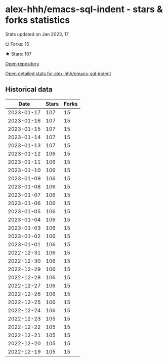 # alex-hhh/emacs-sql-indent - stars & forks statistics

Stats updated on Jan 2023, 17

☋ Forks: 15

★ Stars: 107

[Open repository](https://github.com/alex-hhh/emacs-sql-indent)

[Open detailed stats for alex-hhh/emacs-sql-indent](https://reviewgithub.com/rep/alex-hhh/emacs-sql-indent)

## Historical data
| Date | Stars | Forks |
|------|-------|-------|
| 2023-01-17 | 107 | 15 | 
| 2023-01-16 | 107 | 15 | 
| 2023-01-15 | 107 | 15 | 
| 2023-01-14 | 107 | 15 | 
| 2023-01-13 | 107 | 15 | 
| 2023-01-12 | 106 | 15 | 
| 2023-01-11 | 106 | 15 | 
| 2023-01-10 | 106 | 15 | 
| 2023-01-09 | 106 | 15 | 
| 2023-01-08 | 106 | 15 | 
| 2023-01-07 | 106 | 15 | 
| 2023-01-06 | 106 | 15 | 
| 2023-01-05 | 106 | 15 | 
| 2023-01-04 | 106 | 15 | 
| 2023-01-03 | 106 | 15 | 
| 2023-01-02 | 106 | 15 | 
| 2023-01-01 | 106 | 15 | 
| 2022-12-31 | 106 | 15 | 
| 2022-12-30 | 106 | 15 | 
| 2022-12-29 | 106 | 15 | 
| 2022-12-28 | 106 | 15 | 
| 2022-12-27 | 106 | 15 | 
| 2022-12-26 | 106 | 15 | 
| 2022-12-25 | 106 | 15 | 
| 2022-12-24 | 106 | 15 | 
| 2022-12-23 | 105 | 15 | 
| 2022-12-22 | 105 | 15 | 
| 2022-12-21 | 105 | 15 | 
| 2022-12-20 | 105 | 15 | 
| 2022-12-19 | 105 | 15 | 

